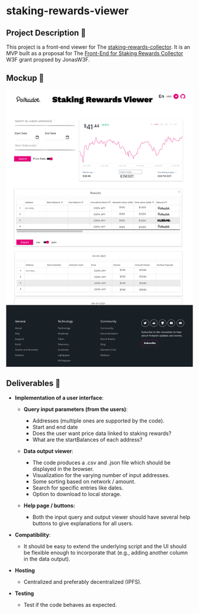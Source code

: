 # staking-rewards-viewer

## Project Description :page_facing_up:

This project is a front-end viewer for The [staking-rewards-collector](https://github.com/w3f/staking-rewards-collector). It is an MVP built as a proposal for The [Front-End for Staking Rewards Collector](https://github.com/w3f/General-Grants-Program/blob/master/rfps/staking-rewards-collector-front-end.md) W3F grant propsed by JonasW3F.

## Mockup :crystal_ball:

![Mockup](mockup.png)

## Deliverables :nut_and_bolt:
- **Implementation of a user interface**:
  - **Query input parameters (from the users)**:
    - Addresses (multiple ones are supported by the code).
    - Start and end date
    - Does the user want price data linked to staking rewards?
    - What are the startBalances of each address?

  - **Data output viewer**:
    - The code produces a .csv and .json file which should be displayed in the browser.
    - Visualization for the varying number of input addresses.
    - Some sorting based on network / amount.
    - Search for specific entries like dates.
    - Option to download to local storage.
  - **Help page / buttons:**
    - Both the input query and output viewer should have several help buttons to give explanations for all users.

- **Compatibility**:
  - It should be easy to extend the underlying script and the UI should be flexible enough to incorporate that (e.g., adding another column in the data output).
- **Hosting**
    - Centralized and preferably decentralized (IPFS).
- **Testing**
    - Test if the code behaves as expected.
